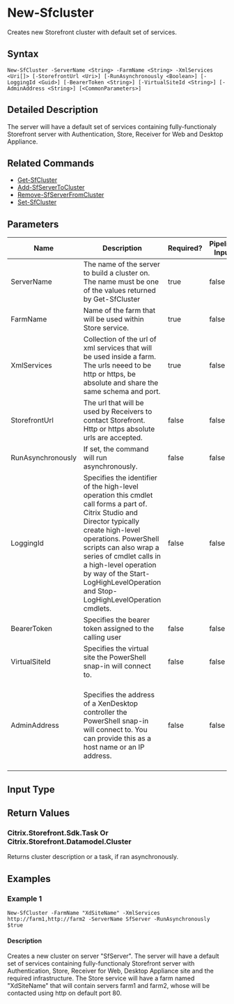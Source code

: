﻿
# New-Sfcluster
Creates new Storefront cluster with default set of services.
## Syntax
```
New-SfCluster -ServerName <String> -FarmName <String> -XmlServices <Uri[]> [-StorefrontUrl <Uri>] [-RunAsynchronously <Boolean>] [-LoggingId <Guid>] [-BearerToken <String>] [-VirtualSiteId <String>] [-AdminAddress <String>] [<CommonParameters>]
```
## Detailed Description
The server will have a default set of services containing fully-functionaly Storefront server with Authentication, Store, Receiver for Web and Desktop Appliance.


## Related Commands

* [Get-SfCluster](../Get-SfCluster/)
* [Add-SfServerToCluster](../Add-SfServerToCluster/)
* [Remove-SfServerFromCluster](../Remove-SfServerFromCluster/)
* [Set-SfCluster](../Set-SfCluster/)
## Parameters
| Name   | Description | Required? | Pipeline Input | Default Value |
| --- | --- | --- | --- | --- |
| ServerName | The name of the server to build a cluster on. The name must be one of the values returned by Get-SfCluster | true | false |  |
| FarmName | Name of the farm that will be used within Store service. | true | false |  |
| XmlServices | Collection of the url of xml services that will be used inside a farm. The urls neeed to be http or https, be absolute and share the same schema and port. | true | false |  |
| StorefrontUrl | The url that will be used by Receivers to contact Storefront. Http or https absolute urls are accepted. | false | false | Server name and http binding. |
| RunAsynchronously | If set, the command will run asynchronously. | false | false | false |
| LoggingId | Specifies the identifier of the high-level operation this cmdlet call forms a part of. Citrix Studio and Director typically create high-level operations. PowerShell scripts can also wrap a series of cmdlet calls in a high-level operation by way of the Start-LogHighLevelOperation and Stop-LogHighLevelOperation cmdlets. | false | false |  |
| BearerToken | Specifies the bearer token assigned to the calling user | false | false |  |
| VirtualSiteId | Specifies the virtual site the PowerShell snap-in will connect to. | false | false |  |
| AdminAddress | Specifies the address of a XenDesktop controller the PowerShell snap-in will connect to. You can provide this as a host name or an IP address. | false | false | Localhost. Once a value is provided by any cmdlet, this value becomes the default. |

## Input Type

### 

## Return Values

### Citrix.Storefront.Sdk.Task Or Citrix.Storefront.Datamodel.Cluster
Returns cluster description or a task, if ran asynchronously.
## Examples

### Example 1
```
New-SfCluster -FarmName "XdSiteName" -XmlServices http://farm1,http://farm2 -ServerName SfServer -RunAsynchronously $true
```
#### Description
Creates a new cluster on server "SfServer". The server will have a default set of services containing fully-functionaly Storefront server with Authentication, Store, Receiver for Web, Desktop Appliance site and the required infrastructure. The Store service will have a farm named "XdSiteName" that will contain servers farm1 and farm2, whose will be contacted using http on default port 80.
